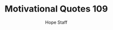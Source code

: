---
image: /assets/img/mq/mq_109_twain.png
title: Motivational Quotes 109
categories:
  - Motivational Quotes
author: Hope Staff
notes: Motivational Quotes 109
embed: >-
  EMBED_GOES_HERE
transcript: >-
  SOME LINES OF TEXT START HERE
---
